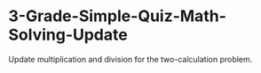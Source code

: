 # 3-Grade-Simple-Quiz-Math-Solving-Update
Update multiplication and division for the two-calculation problem.

